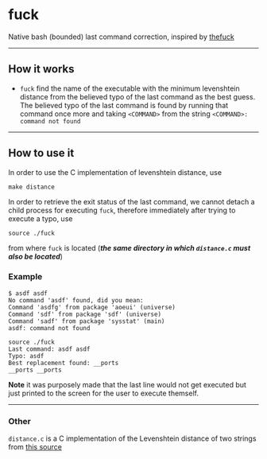 # fuck

Native bash (bounded) last command correction, inspired by [thefuck](https://github.com/nvbn/thefuck)

--------------------------

## How it works
- `fuck` find the name of the executable with the minimum levenshtein distance from the believed typo of the last command as the best guess. The believed typo of the last command is found by running that command once more and taking `<COMMAND>` from the string `<COMMAND>: command not found`

--------------------------

## How to use it
In order to use the C implementation of levenshtein distance, use

	make distance

In order to retrieve the exit status of the last command, we cannot detach a child process for executing `fuck`, therefore immediately after trying to execute a typo, use

    source ./fuck
from where `fuck` is located (***the same directory in which `distance.c` must also be located***)

### Example
    
    $ asdf asdf
    No command 'asdf' found, did you mean:
	Command 'asdfg' from package 'aoeui' (universe)
	Command 'sdf' from package 'sdf' (universe)
	Command 'sadf' from package 'sysstat' (main)
	asdf: command not found

	source ./fuck
	Last command: asdf asdf
	Typo: asdf
	Best replacement found: __ports
	__ports __ports

**Note** it was purposely made that the last line would not get executed but just printed to the screen for the user to execute themself.

-------------------
### Other 

`distance.c` is a C implementation of the Levenshtein distance of two strings from [this source](https://en.wikibooks.org/wiki/Algorithm_Implementation/Strings/Levenshtein_distance#C)
